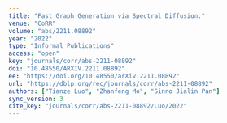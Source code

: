 ```yaml
---
title: "Fast Graph Generation via Spectral Diffusion."
venue: "CoRR"
volume: "abs/2211.08892"
year: "2022"
type: "Informal Publications"
access: "open"
key: "journals/corr/abs-2211-08892"
doi: "10.48550/ARXIV.2211.08892"
ee: "https://doi.org/10.48550/arXiv.2211.08892"
url: "https://dblp.org/rec/journals/corr/abs-2211-08892"
authors: ["Tianze Luo", "Zhanfeng Mo", "Sinno Jialin Pan"]
sync_version: 3
cite_key: "journals/corr/abs-2211-08892/Luo/2022"
---
```

